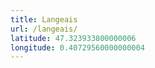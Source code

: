 ```yaml
---
title: Langeais
url: /langeais/
latitude: 47.323933800000006
longitude: 0.40729560000000004
---
```

